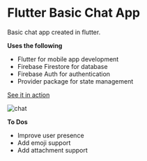 # Flutter Basic Chat App

Basic chat app created in flutter.

**Uses the following**
- Flutter for mobile app development
- Firebase Firestore for database
- Firebase Auth for authentication 
- Provider package for state management

[See it in action](https://ediboy-ilagan.web.app/#/chat)

![chat](https://user-images.githubusercontent.com/8133093/112303590-6aa53000-8cd7-11eb-82d1-90b9fd59977e.gif)


**To Dos**
- Improve user presence
- Add emoji support
- Add attachment support
